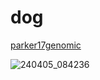# dog

[parker17genomic](https://www.cell.com/cell-reports/fulltext/S2211-1247(17)30456-4)

![240405_084236](https://github.com/agamat/agamat.github.io/assets/10011789/4170df2d-41cf-4606-9b56-dec3519f0ce7)
